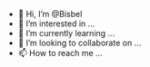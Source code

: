 - 👋 Hi, I’m @Bisbel
- 👀 I’m interested in ...
- 🌱 I’m currently learning ...
- 💞️ I’m looking to collaborate on ...
- 📫 How to reach me ...

<!---
Bisbel/Bisbel is a ✨ special ✨ repository because its `README.md` (this file) appears on your GitHub profile.
You can click the Preview link to take a look at your changes.
--->

